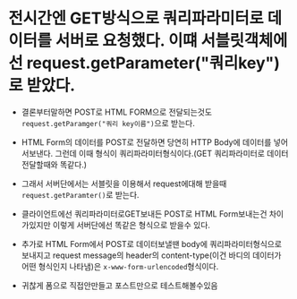# 전시간엔 GET방식으로 쿼리파라미터로 데이터를 서버로 요청했다. 이떄 서블릿객체에선 request.getParameter("쿼리key")로 받았다.

- 결론부터말하면 POST로 HTML FORM으로 전달되는것도 `request.getParamger("쿼리 key이름")`으로 받는다.
- HTML Form의 데이터를 POST로 전달하면 당연히 HTTP Body에 데이터를 넣어서보낸다. 그런데 이때 형식이 쿼리파라미터형식이다.(GET 쿼리파라미터로 데이터전달할때와 똑같다.)
- 그래서 서버단에서는 서블릿을 이용해서 request에대해 받을때 `request.getParamter()`로 받는다.
- 클라이언트에선 쿼리파라미터로GET보내든 POST로 HTML Form보내는건 차이가있지만 이렇게 서버단에선 똑같은 형식으로 받을수 있다.

- 추가로 HTML Form에서 POST로 데이터보낼땐 body에 쿼리파라미터형식으로 보내지고 request message의 header의 content-type(이건 바디의 데이터가 어떤 형식인지 나타냄)은 `x-www-form-urlencoded`형식이다.
- 귀찮게 폼으로 직접안만들고 포스트만으로 테스트해볼수있음
